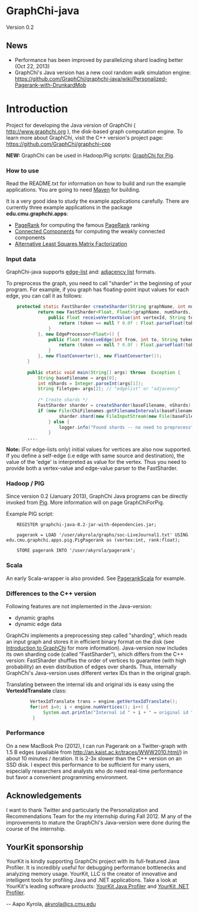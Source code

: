 # GraphChi-java
Version 0.2


## News

* Performance has been improved by parallelizing shard loading better (Oct 22, 2013)
* GraphChi's Java version has a new cool random walk simulation engine: https://github.com/GraphChi/graphchi-java/wiki/Personalized-Pagerank-with-DrunkardMob

 
# Introduction

Project for developing the Java version of GraphChi ( http://www.graphchi.org ), the disk-based graph computation engine. To learn more about GraphChi, visit the C++ version's project page: https://github.com/GraphChi/graphchi-cpp

**NEW:** GraphChi can be used in Hadoop/Pig scripts: [GraphChi for Pig](https://github.com/GraphChi/graphchi-java/wiki/GraphChi-For-Pig).

### How to use

 
Read the README.txt for information on how to build and run the example applications. You are going to need [Maven](http://maven.apache.org/download.cgi) for building.

It is a very good idea to study the example applications carefully. There are currently three example applications in the package **edu.cmu.graphchi.apps**:
* [PageRank](https://github.com/GraphChi/graphchi-java/tree/master/src/main/java/edu/cmu/graphchi/apps/Pagerank.java) for computing the famous [PageRank](http://en.wikipedia.org/wiki/PageRank) ranking
* [Connected Components](https://github.com/GraphChi/graphchi-java/tree/master/src/main/java/edu/cmu/graphchi/apps/ConnectedComponents.java) for computing the weakly connected components
* [Alternative Least Squares Matrix Factorization](https://github.com/GraphChi/graphchi-java/tree/master/src/main/java/edu/cmu/graphchi/apps/ALSMatrixFactorization.java)





### Input data

GraphChi-java supports [edge-list](https://github.com/GraphChi/graphchi-cpp/wiki/Edge-List-Format) and: [adjacency list](https://github.com/GraphChi/graphchi-cpp/wiki/Adjacency-List-Format) formats.

To preprocess the graph, you need to call "sharder" in the beginning of your program. For example, if you graph has floating-point input values for each edge, you can call it as follows:

```java
    protected static FastSharder createSharder(String graphName, int numShards) throws IOException {
            return new FastSharder<Float, Float>(graphName, numShards, new VertexProcessor<Float>() {
                public Float receiveVertexValue(int vertexId, String token) {
                    return (token == null ? 0.0f : Float.parseFloat(token));
                }
            }, new EdgeProcessor<Float>() {
                public Float receiveEdge(int from, int to, String token) {
                    return (token == null ? 0.0f : Float.parseFloat(token));
                }
            }, new FloatConverter(), new FloatConverter());
        }
    
        public static void main(String[] args) throws  Exception {
            String baseFilename = args[0];
            int nShards = Integer.parseInt(args[1]);
            String filetype= args[2]; // "edgelist" or "adjacency"
    
            /* Create shards */
            FastSharder sharder = createSharder(baseFilename, nShards);
            if (new File(ChiFilenames.getFilenameIntervals(baseFilename, nShards)).exists()) {
                    sharder.shard(new FileInputStream(new File(baseFilename)), filetype);
                } else {
                    logger.info("Found shards -- no need to preprocess");
                }
        ....
```

**Note:** (For edge-lists only) initial values for vertices are also now supported. If you define a self-edge (i.e edge with same source and destination), the value of the 'edge' is interpreted as value for the vertex. Thus you need to provide both a vertex-value and edge-value parser to the FastSharder.


### Hadoop / PIG

Since version 0.2 (January 2013), GraphChi Java programs can be directly invoked from [Pig](http://pig.apache.org). More information will on page GraphChiForPig.

Example PIG script:

```
    REGISTER graphchi-java-0.2-jar-with-dependencies.jar;
    
    pagerank = LOAD '/user/akyrola/graphs/soc-LiveJournal1.txt' USING edu.cmu.graphchi.apps.pig.PigPagerank as (vertex:int, rank:float);
    
    STORE pagerank INTO '/user/akyrola/pagerank';
```


### Scala

An early Scala-wrapper is also provided. See [PagerankScala](https://github.com/GraphChi/graphchi-java/blob/master/src/main/scala/edu/cmu/graphchi/scala/apps/PagerankScala.scala) for example.


### Differences to the C++ version

Following features are not implemented in the Java-version:
* dynamic graphs
* dynamic edge data

GraphChi implements a preprocessing step called "sharding", which reads an input graph and stores it in efficient binary format on the disk (see [Introduction to GraphChi](https://github.com/GraphChi/graphchi-cpp/wiki/Introduction-To-GraphChi) for more information). Java-version now includes its own sharding code (called "FastSharder"), which differs from the C++ version: FastSharder shuffles the order of vertices to guarantee (with high probability) an even distribution of edges over shards. Thus, internally GraphChi's Java-version uses different vertex IDs than in the original graph. 

Translating between the internal ids and original ids is easy using the **VertexIdTranslate** class:

```Java
         VertexIdTranslate trans = engine.getVertexIdTranslate();
         for(int i=0; i < engine.numVertices(); i++) {
              System.out.println("Internal id " + i + " = original id " + trans.backward(i));
          }
```


### Performance

On a new MacBook Pro (2012), I can run Pagerank on a Twitter-graph with 1.5 B edges (available from http://an.kaist.ac.kr/traces/WWW2010.html/)  in about 10 minutes / iteration.  It is 2-3x slower than the C++ version on an SSD disk.  I expect this performance to be sufficient for many users, especially researchers and analysts who do need real-time performance but favor a convenient programming environment.


## Acknowledgements

I want to thank Twitter and particularly the Personalization and Recommendations Team for the my internship during Fall 2012. M
any of the improvements to mature the GraphChi's Java-version were done during the course of the internship. 


## YourKit sponsorship

YourKit is kindly supporting GraphChi project with its full-featured Java Profiler. 
It is incredibly useful for debugging performance bottlenecks and analyzing memory usage.
YourKit, LLC is the creator of innovative and intelligent tools for profiling
Java and .NET applications. Take a look at YourKit's leading software products:
[YourKit Java Profiler](http://www.yourkit.com/java/profiler/index.jsp) and
[YourKit .NET Profiler](http://www.yourkit.com/.net/profiler/index.jsp).


-- Aapo Kyrola, 
akyrola@cs.cmu.edu


